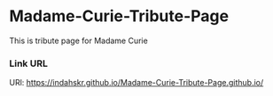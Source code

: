 # Madame-Curie-Tribute-Page
This is tribute page for Madame Curie

### Link URL
URl: https://indahskr.github.io/Madame-Curie-Tribute-Page.github.io/
